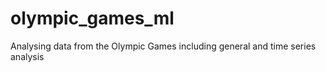 # olympic_games_ml
Analysing data from the Olympic Games including general and time series analysis
